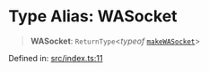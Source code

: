 # Type Alias: WASocket

> **WASocket**: `ReturnType`\<*typeof* [`makeWASocket`](../functions/makeWASocket.md)\>

Defined in: [src/index.ts:11](https://github.com/Fokusdotid/bail/blob/3bcafd64e13ba51a595ace0ee7bd2c9c52ab1814/src/index.ts#L11)
